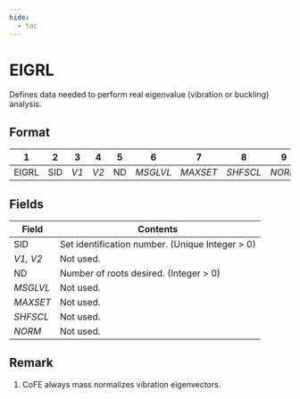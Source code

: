 ```yaml
---
hide:
  - toc
---
```

# EIGRL
Defines data needed to perform real eigenvalue (vibration or buckling) analysis.

## Format
| 1        | 2        | 3        | 4        | 5        | 6        | 7        | 8        | 9        | 10       | 
| -------- | -------- | -------- | -------- | -------- | -------- | -------- | -------- | -------- | -------- | 
| EIGRL    | SID      | _V1_     | _V2_     | ND       | _MSGLVL_ | _MAXSET_ | _SHFSCL_ | _NORM_   |          |

## Fields
| Field    | Contents |
| -------- | -------- |
| SID | Set identification number. (Unique Integer > 0) |
| _V1, V2_ | Not used. |
| ND | Number of roots desired. (Integer > 0) |
| _MSGLVL_ | Not used. |
| _MAXSET_ | Not used. |
| _SHFSCL_ | Not used. |
| _NORM_   | Not used. |

## Remark
1. CoFE always mass normalizes vibration eigenvectors.
